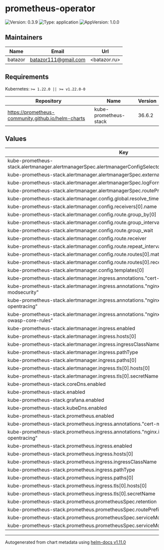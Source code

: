 # prometheus-operator

![Version: 0.3.9](https://img.shields.io/badge/Version-0.3.9-informational?style=flat-square) ![Type: application](https://img.shields.io/badge/Type-application-informational?style=flat-square) ![AppVersion: 1.0.0](https://img.shields.io/badge/AppVersion-1.0.0-informational?style=flat-square)

## Maintainers

| Name | Email | Url |
| ---- | ------ | --- |
| batazor | <batazor111@gmail.com> | <batazor.ru> |

## Requirements

Kubernetes: `>= 1.22.0 || >= v1.22.0-0`

| Repository | Name | Version |
|------------|------|---------|
| https://prometheus-community.github.io/helm-charts | kube-prometheus-stack | 36.6.2 |

## Values

| Key | Type | Default | Description |
|-----|------|---------|-------------|
| kube-prometheus-stack.alertmanager.alertmanagerSpec.alertmanagerConfigSelector.matchLabels.alertmanagerConfig | string | `"shortlink"` |  |
| kube-prometheus-stack.alertmanager.alertmanagerSpec.externalUrl | string | `"https://arhitecture.ddns.net/alertmanager"` |  |
| kube-prometheus-stack.alertmanager.alertmanagerSpec.logFormat | string | `"json"` |  |
| kube-prometheus-stack.alertmanager.alertmanagerSpec.routePrefix | string | `"/alertmanager/"` |  |
| kube-prometheus-stack.alertmanager.config.global.resolve_timeout | string | `"5m"` |  |
| kube-prometheus-stack.alertmanager.config.receivers[0].name | string | `"null"` |  |
| kube-prometheus-stack.alertmanager.config.route.group_by[0] | string | `"job"` |  |
| kube-prometheus-stack.alertmanager.config.route.group_interval | string | `"5m"` |  |
| kube-prometheus-stack.alertmanager.config.route.group_wait | string | `"30s"` |  |
| kube-prometheus-stack.alertmanager.config.route.receiver | string | `"null"` |  |
| kube-prometheus-stack.alertmanager.config.route.repeat_interval | string | `"12h"` |  |
| kube-prometheus-stack.alertmanager.config.route.routes[0].match.alertname | string | `"Watchdog"` |  |
| kube-prometheus-stack.alertmanager.config.route.routes[0].receiver | string | `"null"` |  |
| kube-prometheus-stack.alertmanager.config.templates[0] | string | `"/etc/alertmanager/config/*.tmpl"` |  |
| kube-prometheus-stack.alertmanager.ingress.annotations."cert-manager.io/cluster-issuer" | string | `"cert-manager-production"` |  |
| kube-prometheus-stack.alertmanager.ingress.annotations."nginx.ingress.kubernetes.io/enable-modsecurity" | string | `"true"` |  |
| kube-prometheus-stack.alertmanager.ingress.annotations."nginx.ingress.kubernetes.io/enable-opentracing" | string | `"true"` |  |
| kube-prometheus-stack.alertmanager.ingress.annotations."nginx.ingress.kubernetes.io/enable-owasp-core-rules" | string | `"true"` |  |
| kube-prometheus-stack.alertmanager.ingress.enabled | bool | `true` |  |
| kube-prometheus-stack.alertmanager.ingress.hosts[0] | string | `"arhitecture.ddns.net"` |  |
| kube-prometheus-stack.alertmanager.ingress.ingressClassName | string | `"nginx"` |  |
| kube-prometheus-stack.alertmanager.ingress.pathType | string | `"Prefix"` |  |
| kube-prometheus-stack.alertmanager.ingress.paths[0] | string | `"/alertmanager"` |  |
| kube-prometheus-stack.alertmanager.ingress.tls[0].hosts[0] | string | `"arhitecture.ddns.net"` |  |
| kube-prometheus-stack.alertmanager.ingress.tls[0].secretName | string | `"shortlink-ingress-tls"` |  |
| kube-prometheus-stack.coreDns.enabled | bool | `false` |  |
| kube-prometheus-stack.enabled | bool | `true` |  |
| kube-prometheus-stack.grafana.enabled | bool | `false` |  |
| kube-prometheus-stack.kubeDns.enabled | bool | `true` |  |
| kube-prometheus-stack.prometheus.enabled | bool | `true` |  |
| kube-prometheus-stack.prometheus.ingress.annotations."cert-manager.io/cluster-issuer" | string | `"cert-manager-production"` |  |
| kube-prometheus-stack.prometheus.ingress.annotations."nginx.ingress.kubernetes.io/enable-opentracing" | string | `"true"` |  |
| kube-prometheus-stack.prometheus.ingress.enabled | bool | `true` |  |
| kube-prometheus-stack.prometheus.ingress.hosts[0] | string | `"arhitecture.ddns.net"` |  |
| kube-prometheus-stack.prometheus.ingress.ingressClassName | string | `"nginx"` |  |
| kube-prometheus-stack.prometheus.ingress.pathType | string | `"Prefix"` |  |
| kube-prometheus-stack.prometheus.ingress.paths[0] | string | `"/prometheus"` |  |
| kube-prometheus-stack.prometheus.ingress.tls[0].hosts[0] | string | `"arhitecture.ddns.net"` |  |
| kube-prometheus-stack.prometheus.ingress.tls[0].secretName | string | `"shortlink-ingress-tls"` |  |
| kube-prometheus-stack.prometheus.prometheusSpec.retention | string | `"3d"` |  |
| kube-prometheus-stack.prometheus.prometheusSpec.routePrefix | string | `"/prometheus/"` |  |
| kube-prometheus-stack.prometheus.prometheusSpec.serviceMonitorNamespaceSelector | object | `{}` |  |
| kube-prometheus-stack.prometheus.prometheusSpec.serviceMonitorSelector | object | `{}` |  |

----------------------------------------------
Autogenerated from chart metadata using [helm-docs v1.11.0](https://github.com/norwoodj/helm-docs/releases/v1.11.0)
